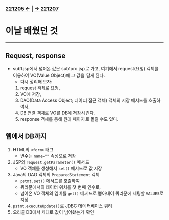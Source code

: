 ﻿### [221205 ←](/221205-_JSP/221205/) | [→ 221207](/221205-_JSP/221207/)

# 이날 배웠던 것

---

## Request, response

- sub1.jsp에서 넘어온 값은 sub1pro.jsp로 가고, 여기에서 request(요청) 객체를 이용하여 VO(Value Object)에 그 값을 담게 된다.
    - 다시 정리해 보자:
    1. request 객체로 요청,
    1. VO에 저장,
    1. DAO(Data Access Object; 데이터 접근 객체) 객체의 저장 메서드를 호출하여서,
    1. DB 연결 객체로 VO를 DB에 저장시킨다.
    1. response 객체를 통해 원래 페이지로 돌릴 수도 있다. 

## 웹에서 DB까지

1. HTML의 `<form>` 태그
    - 변수는 `name=""` 속성으로 저장
1. JSP의 `request.getParameter()` 메서드
    - VO 객체를 생성해서 `set()` 메서드로 값 저장
1. Java의 DAO 객체의 `PreparedStatement` 객체
    - `pstmt.set()` 메서드를 호출하여
    - 쿼리문에서의 데이터 위치를 첫 번째 인수로,
    - 넘어온 VO 객체의 멤버를 `get()` 메서드로 뽑아내어 쿼리문에 세팅할 `VALUES`로 지정
1. `pstmt.executeUpdate()`로 JDBC 데이터베이스 쿼리
1. 오라클 DB에서 제대로 값이 넘어왔는가 확인